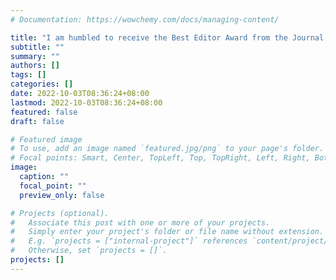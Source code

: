 ```yaml
---
# Documentation: https://wowchemy.com/docs/managing-content/

title: "I am humbled to receive the Best Editor Award from the Journal of Visual Communication and Image Representation"
subtitle: ""
summary: ""
authors: []
tags: []
categories: []
date: 2022-10-03T08:36:24+08:00
lastmod: 2022-10-03T08:36:24+08:00
featured: false
draft: false

# Featured image
# To use, add an image named `featured.jpg/png` to your page's folder.
# Focal points: Smart, Center, TopLeft, Top, TopRight, Left, Right, BottomLeft, Bottom, BottomRight.
image:
  caption: ""
  focal_point: ""
  preview_only: false

# Projects (optional).
#   Associate this post with one or more of your projects.
#   Simply enter your project's folder or file name without extension.
#   E.g. `projects = ["internal-project"]` references `content/project/deep-learning/index.md`.
#   Otherwise, set `projects = []`.
projects: []
---
```

